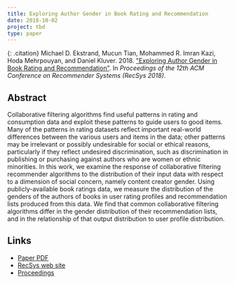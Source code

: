 ```yaml
---
title: Exploring Author Gender in Book Rating and Recommendation
date: 2018-10-02
project: tbd
type: paper
---
```


{: .citation}
Michael D. Ekstrand, Mucun Tian, Mohammed R. Imran Kazi, Hoda Mehrpouyan, and Daniel Kluver. 2018. ["Exploring Author Gender in Book Rating and Recommendation"](#). In <cite>Proceedings of the 12th ACM Conference on Recommender Systems (RecSys 2018)</cite>.

## Abstract

Collaborative filtering algorithms find useful patterns in rating and consumption data and exploit these patterns to guide users to good items. Many of the patterns in rating datasets reflect important real-world differences between the various users and items in the data; other patterns may be irrelevant or possibly undesirable for social or ethical reasons, particularly if they reflect undesired discrimination, such as discrimination in publishing or purchasing against authors who are women or ethnic minorities. In this work, we examine the response of collaborative filtering recommender algorithms to the distribution of their input data with respect to a dimension of social concern, namely content creator gender. Using publicly-available book ratings data, we measure the distribution of the genders of the authors of books in user rating profiles and recommendation lists produced from this data. We find that common collaborative filtering algorithms differ in the gender distribution of their recommendation lists, and in the relationship of that output distribution to user profile distribution.

## Links

* [Paper PDF](http://delivery.acm.org/10.1145/3250000/3240373/p242-ekstrand.pdf?ip=132.178.207.4&id=3240373&acc=ACTIVE%20SERVICE&key=A79D83B43E50B5B8%2EA938C0F0E726A157%2E4D4702B0C3E38B35%2E4D4702B0C3E38B35&__acm__=1576615742_46d3dc049edc7d4bff5a647d12c0d953)
* [RecSys web site](https://recsys.acm.org/recsys18/)
* [Proceedings](https://dl.acm.org/citation.cfm?id=3240323)
